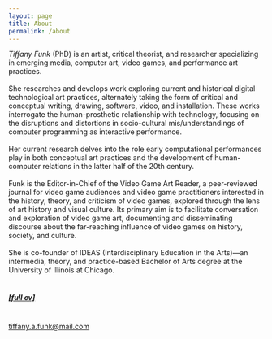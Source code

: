 ```yaml
---
layout: page
title: About
permalink: /about
---
```


<html>

<body><p>
<em>Tiffany Funk</em> (PhD) is an artist, critical theorist, and researcher specializing in emerging media, computer art, video games, and performance art practices.
<br /><br />
She researches and develops work exploring current and historical digital technological art practices, alternately taking the form of critical and conceptual writing, drawing, software, video, and installation. These works interrogate the human-prosthetic relationship with technology, focusing on the disruptions and distortions in socio-cultural mis/understandings of computer programming as interactive performance.
<br /><br />
Her current research delves into the role early computational performances play in both conceptual art practices and the development of human-computer relations in the latter half of the 20th century.
<br /><br />
Funk is the Editor-in-Chief of the Video Game Art Reader, a peer-reviewed journal for video game audiences and video game practitioners interested in the history, theory, and criticism of video games, explored through the lens of art history and visual culture. Its primary aim is to facilitate conversation and exploration of video game art, documenting and disseminating discourse about the far-reaching influence of video games on history, society, and culture.
<br /><br />
She is co-founder of IDEAS (Interdisciplinary Education in the Arts)—an intermedia, theory, and practice-based Bachelor of Arts degree at the University of Illinois at Chicago.
<br /><br />
<h5><a href="portfolio/assets/tfunk_2023.07.12_cv.pdf">[full cv]</a></h5>
<br />
  <a href="mailto:tiffany.a.funk@gmail.com">tiffany.a.funk@<span style="display:none;">g</span>mail.com
</p>
</body>
